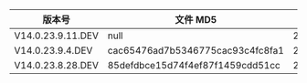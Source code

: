 | 版本号            | 文件 MD5                         | 更新时间 | 下载链接                                                                                                                                            |
| ----------------- | -------------------------------- | -------- | --------------------------------------------------------------------------------------------------------------------------------------------------- |
| V14.0.23.9.11.DEV |               null               | 20230915 | [miui_ISHTAR_V14.0.23.9.11.DEV_db2db62521_13.0.zip](https://hugeota.d.miui.com/V14.0.23.9.11.DEV/miui_ISHTAR_V14.0.23.9.11.DEV_db2db62521_13.0.zip) |
| V14.0.23.9.4.DEV  | cac65476ad7b5346775cac93c4fc8fa1 | 20230908 | [miui_ISHTAR_V14.0.23.9.4.DEV_85defdbce1_13.0.zip](https://hugeota.d.miui.com/V14.0.23.9.4.DEV/miui_ISHTAR_V14.0.23.9.4.DEV_cac65476ad_13.0.zip)    |
| V14.0.23.8.28.DEV | 85defdbce15d74f4ef87f1459cdd51cc | 20230901 | [miui_ISHTAR_V14.0.23.8.28.DEV_85defdbce1_13.0.zip](https://hugeota.d.miui.com/V14.0.23.8.28.DEV/miui_ISHTAR_V14.0.23.8.28.DEV_85defdbce1_13.0.zip) |

